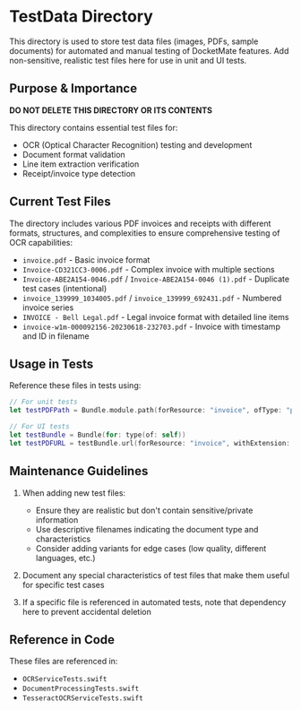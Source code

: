 # TestData Directory

This directory is used to store test data files (images, PDFs, sample documents) for automated and manual testing of DocketMate features. Add non-sensitive, realistic test files here for use in unit and UI tests. 

## Purpose & Importance

**DO NOT DELETE THIS DIRECTORY OR ITS CONTENTS**

This directory contains essential test files for:
- OCR (Optical Character Recognition) testing and development
- Document format validation
- Line item extraction verification
- Receipt/invoice type detection

## Current Test Files

The directory includes various PDF invoices and receipts with different formats, structures, and complexities to ensure comprehensive testing of OCR capabilities:

- `invoice.pdf` - Basic invoice format
- `Invoice-CD321CC3-0006.pdf` - Complex invoice with multiple sections
- `Invoice-ABE2A154-0046.pdf` / `Invoice-ABE2A154-0046 (1).pdf` - Duplicate test cases (intentional)
- `invoice_139999_1034005.pdf` / `invoice_139999_692431.pdf` - Numbered invoice series
- `INVOICE - Bell Legal.pdf` - Legal invoice format with detailed line items
- `invoice-w1m-000092156-20230618-232703.pdf` - Invoice with timestamp and ID in filename

## Usage in Tests

Reference these files in tests using:

```swift
// For unit tests
let testPDFPath = Bundle.module.path(forResource: "invoice", ofType: "pdf", inDirectory: "TestData")

// For UI tests
let testBundle = Bundle(for: type(of: self))
let testPDFURL = testBundle.url(forResource: "invoice", withExtension: "pdf", subdirectory: "TestData")
```

## Maintenance Guidelines

1. When adding new test files:
   - Ensure they are realistic but don't contain sensitive/private information
   - Use descriptive filenames indicating the document type and characteristics
   - Consider adding variants for edge cases (low quality, different languages, etc.)

2. Document any special characteristics of test files that make them useful for specific test cases

3. If a specific file is referenced in automated tests, note that dependency here to prevent accidental deletion

## Reference in Code

These files are referenced in:
- `OCRServiceTests.swift`
- `DocumentProcessingTests.swift`
- `TesseractOCRServiceTests.swift` 